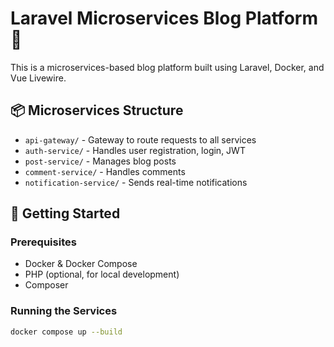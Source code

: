 # Laravel Microservices Blog Platform 📰

This is a microservices-based blog platform built using Laravel, Docker, and Vue Livewire.

## 📦 Microservices Structure

- `api-gateway/` - Gateway to route requests to all services
- `auth-service/` - Handles user registration, login, JWT
- `post-service/` - Manages blog posts
- `comment-service/` - Handles comments
- `notification-service/` - Sends real-time notifications

## 🚀 Getting Started

### Prerequisites

- Docker & Docker Compose
- PHP (optional, for local development)
- Composer

### Running the Services

```bash
docker compose up --build
